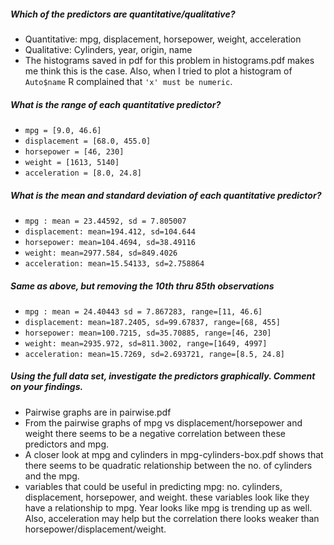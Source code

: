 ##### Which of the predictors are quantitative/qualitative?
  - Quantitative: mpg, displacement, horsepower, weight, acceleration
  - Qualitative: Cylinders, year, origin, name
  - The histograms saved in pdf for this problem in histograms.pdf makes me think this is the case.
    Also, when I tried to plot a histogram of `Auto$name` R complained that `'x' must be numeric`.
##### What is the range of each quantitative predictor?
  - `mpg = [9.0, 46.6]`
  - `displacement = [68.0, 455.0]`
  - `horsepower = [46, 230]`
  - `weight = [1613, 5140]`
  - `acceleration = [8.0, 24.8]`
##### What is the mean and standard deviation of each quantitative predictor?
  - `mpg : mean = 23.44592, sd = 7.805007`
  - `displacement: mean=194.412, sd=104.644`
  - `horsepower: mean=104.4694, sd=38.49116`
  - `weight: mean=2977.584, sd=849.4026`
  - `acceleration: mean=15.54133, sd=2.758864`
##### Same as above, but removing the 10th thru 85th observations
  - `mpg : mean = 24.40443 sd = 7.867283, range=[11, 46.6]`
  - `displacement: mean=187.2405, sd=99.67837, range=[68, 455]`
  - `horsepower: mean=100.7215, sd=35.70885, range=[46, 230]`
  - `weight: mean=2935.972, sd=811.3002, range=[1649, 4997]`
  - `acceleration: mean=15.7269, sd=2.693721, range=[8.5, 24.8]`
##### Using the full data set, investigate the predictors graphically. Comment on your findings.
  - Pairwise graphs are in pairwise.pdf
  - From the pairwise graphs of mpg vs displacement/horsepower and weight there seems to be a
    negative correlation between these predictors and mpg.
  - A closer look at mpg and cylinders in mpg-cylinders-box.pdf shows that there seems to be quadratic
    relationship between the no. of cylinders and the mpg.
  - variables that could be useful in predicting mpg: no. cylinders, displacement, horsepower, and weight.
    these variables look like they have a relationship to mpg. Year looks like mpg is trending up as well.
    Also, acceleration may help but the correlation there looks weaker than horsepower/displacement/weight.
